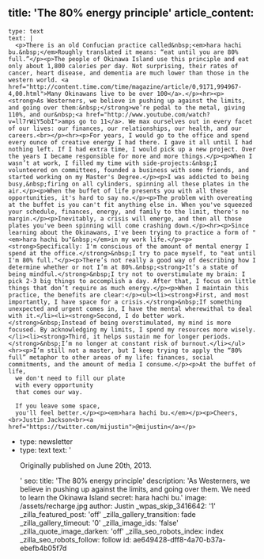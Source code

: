 title: 'The 80% energy principle'
article_content:
  -
    type: text
    text: |
      <p>There is an old Confucian practice called&nbsp;<em>hara hachi bu.&nbsp;</em>Roughly translated it means: “eat until you are 80% full.”</p><p>The people of Okinawa Island use this principle and eat only about 1,800 calories per day. Not surprising, their rates of cancer, heart disease, and dementia are much lower than those in the western world. <a href="http://content.time.com/time/magazine/article/0,9171,994967-4,00.html">Many Okinawans live to be over 100</a>.</p><hr><p><strong>As Westerners, we believe in pushing up against the limits, and going over them:&nbsp;</strong>we’re pedal to the metal, giving 110%, and our&nbsp;<a href="http://www.youtube.com/watch?v=ll7rWiY5obI">amps go to 11</a>. We max ourselves out in every facet of our lives: our finances, our relationships, our health, and our careers.<br></p><hr><p>For years, I would go to the office and spend every ounce of creative energy I had there. I gave it all until I had nothing left. If I had extra time, I would pick up a new project. Over the years I became responsible for more and more things.</p><p>When I wasn’t at work, I filled my time with side-projects:&nbsp;I volunteered on committees, founded a business with some friends, and started working on my Master's Degree.</p><p>I was addicted to being busy,&nbsp;firing on all cylinders, spinning all these plates in the air.</p><p>When the buffet of life presents you with all these opportunities, it's hard to say no.</p><p>The problem with overeating at the buffet is you can't fit anything else in. When you've squeezed your schedule, finances, energy, and family to the limit, there's no margin.</p><p>Inevitably, a crisis will emerge, and then all those plates you've been spinning will come crashing down.</p><hr><p>Since learning about the Okinawans, I've been trying to practice a form of "<em>hara hachi bu"&nbsp;</em>in my work life.</p><p><strong>Specifically: I'm conscious of the amount of mental energy I spend at the office.</strong>&nbsp;I try to pace myself, to "eat until I'm 80% full."</p><p>There’s not really a good way of describing how I determine whether or not I’m at 80%.&nbsp;<strong>It’s a state of being mindful.</strong>&nbsp;I try not to overstimulate my brain: I pick 2-3 big things to accomplish a day. After that, I focus on little things that don’t require as much energy.</p><p>When I maintain this practice, the benefits are clear:</p><ul><li><strong>First, and most importantly, I have space for a crisis.</strong>&nbsp;If something unexpected and urgent comes in, I have the mental wherewithal to deal with it.</li><li><strong>Second, I do better work.</strong>&nbsp;Instead of being overstimulated, my mind is more focused. By acknowledging my limits, I spend my resources more wisely.</li><li><strong>Third, it helps sustain me for longer periods.</strong>&nbsp;I’m no longer at constant risk of burnout.</li></ul><hr><p>I’m still not a master, but I keep trying to apply the “80% full” metaphor to other areas of my life: finances, social commitments, and the amount of media I consume.</p><p>At the buffet of life, 
      we don't need to fill our plate
      with every opportunity
      that comes our way.
      
      If you leave some space,
      you'll feel better.</p><p><em>hara hachi bu.</em></p><p>Cheers,<br>Justin Jackson<br><a href="https://twitter.com/mijustin">@mijustin</a></p>
  -
    type: newsletter
  -
    type: text
    text: '<p>Originally published on June 20th, 2013.</p>'
seo:
  title: 'The 80% energy principle'
  description: 'As Westerners, we believe in pushing up against the limits, and going over them. We need to learn the Okinawa Island secret: hara hachi bu.'
  image: /assets/recharge.jpg
author: Justin
_wpas_skip_3416642: '1'
_zilla_featured_post: 'off'
_zilla_gallery_transition: fade
_zilla_gallery_timeout: '0'
_zilla_image_ids: 'false'
_zilla_quote_image_darken: 'off'
_zilla_seo_robots_index: index
_zilla_seo_robots_follow: follow
id: ae649428-dff8-4a70-b37a-ebefb4b05f7d
